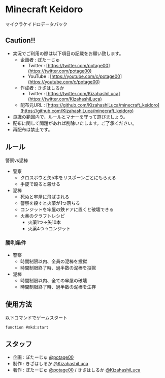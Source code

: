 # Minecraft Keidoro
マイクラケイドロデータパック

## Caution!!
 - 実況でご利用の際は以下項目の記載をお願い致します。
   - 企画者 : ぽたーじゅ
     - Twitter : [https://twitter.com/potage00](https://twitter.com/potage00)
     - YouTube : [https://youtube.com/c/potage00](https://youtube.com/c/potage00)
   - 作成者 : きざはしるか
     - Twitter : [https://twitter.com/KizahashiLuca](https://twitter.com/KizahashiLuca)
   - 配布元URL : [https://github.com/KizahashiLuca/minecraft_keidoro](https://github.com/KizahashiLuca/minecraft_keidoro)
 - 良識の範囲内で、ルールとマナーを守って遊びましょう。
 - 配布に関して問題があれば削除いたします。ご了承ください。
 - 再配布は禁止です。

## ルール
警察vs泥棒

 - 警察
   - クロスボウと矢5本をリスポーンごとにもらえる
   - 手錠で殴ると殺せる
 - 泥棒
   - 死ぬと牢屋に飛ばされる
   - 警察を殺すと火薬が1つ落ちる
   - コンジットを牢屋の鉄ドアに置くと破壊できる
   - 火薬のクラフトレシピ
      - 火薬1つ→矢10本
      - 火薬4つ→コンジット

### 勝利条件
 - 警察
   - 時間制限以内、全員の泥棒を投獄
   - 時間制限終了時、過半数の泥棒を投獄
 - 泥棒
   - 時間制限以内、全ての牢屋の破壊
   - 時間制限終了時、過半数の泥棒を生存

## 使用方法
以下コマンドでゲームスタート
```mcfunction
function #mkd:start
```

## スタッフ
 - 企画 : ぽたーじゅ [@potage00](https://twitter.com/potage00)
 - 制作 : きざはしるか [@KizahashiLuca](https://twitter.com/KizahashiLuca)
 - 著作 : ぽたーじゅ [@potage00](https://twitter.com/potage00) / きざはしるか [@KizahashiLuca](https://twitter.com/KizahashiLuca)